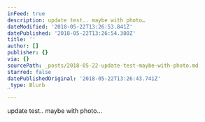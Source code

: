 ```yaml
---
inFeed: true
description: update test.. maybe with photo…
dateModified: '2018-05-22T13:26:53.841Z'
datePublished: '2018-05-22T13:26:54.380Z'
title: ''
author: []
publisher: {}
via: {}
sourcePath: _posts/2018-05-22-update-test-maybe-with-photo.md
starred: false
datePublishedOriginal: '2018-05-22T13:26:43.741Z'
_type: Blurb

---
```

update test.. maybe with photo...